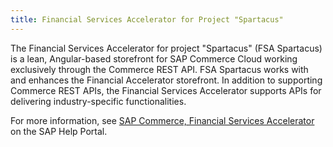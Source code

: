 ```yaml
---
title: Financial Services Accelerator for Project "Spartacus"
---
```

 
The Financial Services Accelerator for project "Spartacus" (FSA Spartacus) is a lean, Angular-based storefront for SAP Commerce Cloud working exclusively through the Commerce REST API. FSA Spartacus works with and enhances the Financial Accelerator storefront. In addition to supporting Commerce REST APIs, the Financial Services Accelerator supports APIs for delivering industry-specific functionalities.

For more information, see [SAP Commerce, Financial Services Accelerator](https://help.sap.com/viewer/product/FINANCIAL_SERVICES_ACCELERATOR/latest/en-US) on the SAP Help Portal.
